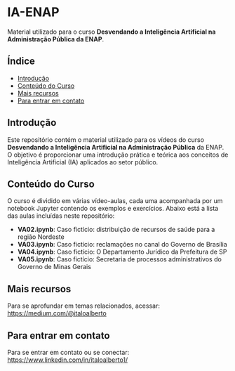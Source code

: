 # IA-ENAP

Material utilizado para o curso **Desvendando a Inteligência Artificial na Administração Pública da ENAP**.

## Índice

- [Introdução](#introdução)
- [Conteúdo do Curso](#conteúdo-do-curso)
- [Mais recursos](#mais-recursos)
- [Para entrar em contato](#para-entrar-em-contato)

## Introdução

Este repositório contém o material utilizado para os vídeos do curso **Desvendando a Inteligência Artificial na Administração Pública** da ENAP. O objetivo é proporcionar uma introdução prática e teórica aos conceitos de Inteligência Artificial (IA) aplicados ao setor público.

## Conteúdo do Curso

O curso é dividido em várias vídeo-aulas, cada uma acompanhada por um notebook Jupyter contendo os exemplos e exercícios. Abaixo está a lista das aulas incluídas neste repositório:

- **VA02.ipynb**: Caso fictício: distribuição de recursos de saúde para a região Nordeste
- **VA03.ipynb**: Caso fictício: reclamações no canal do Governo de Brasília
- **VA04.ipynb**: Caso fictício: O Departamento Jurídico da Prefeitura de SP
- **VA05.ipynb**: Caso fictício: Secretaria de processos administrativos do Governo de Minas Gerais

## Mais recursos

Para se aprofundar em temas relacionados, acessar:
https://medium.com/@italoalberto

## Para entrar em contato

Para se entrar em contato ou se conectar:
https://www.linkedin.com/in/italoalberto1/


